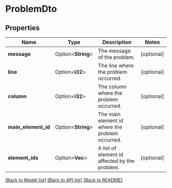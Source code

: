 # ProblemDto

## Properties

Name | Type | Description | Notes
------------ | ------------- | ------------- | -------------
**message** | Option<**String**> | The message of the problem. | [optional]
**line** | Option<**i32**> | The line where the problem occurred. | [optional]
**column** | Option<**i32**> | The column where the problem occurred. | [optional]
**main_element_id** | Option<**String**> | The main element id where the problem occurred. | [optional]
**element_ids** | Option<**Vec<String>**> | A list of element id affected by the problem. | [optional]

[[Back to Model list]](../README.md#documentation-for-models) [[Back to API list]](../README.md#documentation-for-api-endpoints) [[Back to README]](../README.md)


